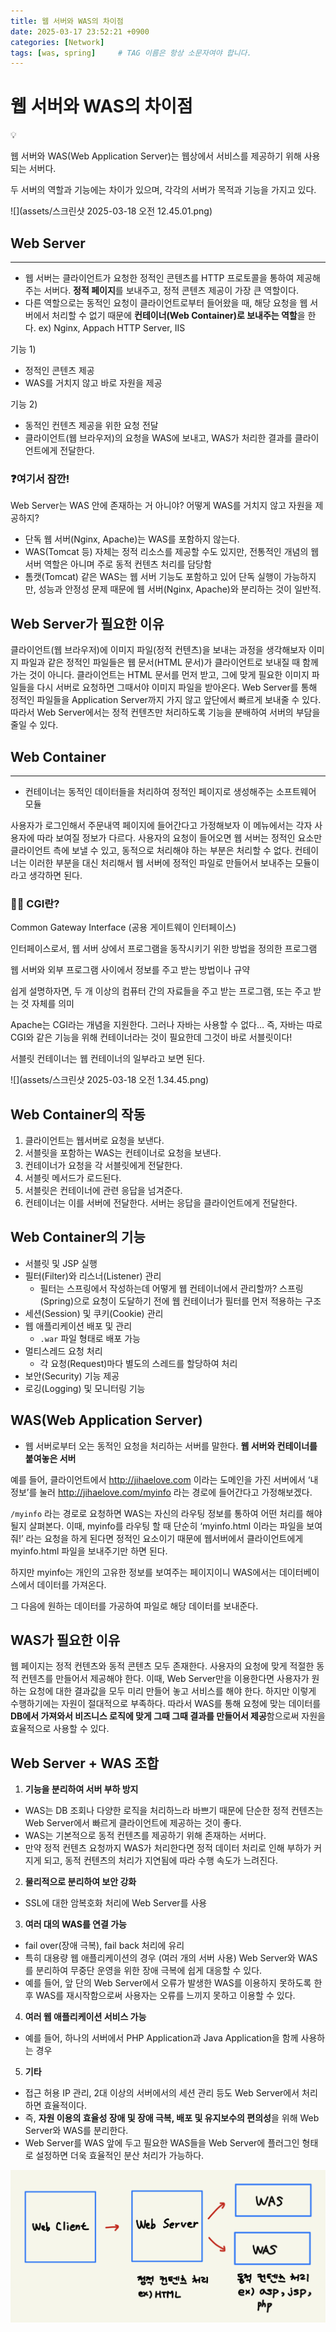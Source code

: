 ```yaml
---
title: 웹 서버와 WAS의 차이점
date: 2025-03-17 23:52:21 +0900
categories: [Network]
tags: [was, spring]     # TAG 이름은 항상 소문자여야 합니다.
---
```

# 웹 서버와 WAS의 차이점

<aside>
💡

웹 서버와 WAS(Web Application Server)는 웹상에서 서비스를 제공하기 위해 사용되는 서버다.

두 서버의 역할과 기능에는 차이가 있으며, 각각의 서버가 목적과 기능을 가지고 있다.

</aside>

![](assets/스크린샷 2025-03-18 오전 12.45.01.png)

## Web Server

---

- 웹 서버는 클라이언트가 요청한 정적인 콘텐츠를 HTTP 프로토콜을 통하여 제공해주는 서버다. **정적 페이지**를 보내주고, 정적 콘텐츠 제공이 가장 큰 역할이다.
- 다른 역할으로는 동적인 요청이 클라이언트로부터 들어왔을 때, 해당 요청을 웹 서버에서 처리할 수 없기 때문에 **컨테이너(Web Container)로 보내주는 역할**을 한다.
  ex) Nginx, Appach HTTP Server, IIS

기능 1)

- 정적인 콘텐츠 제공
- WAS를 거치지 않고 바로 자원을 제공

기능 2)

- 동적인 컨텐츠 제공을 위한 요청 전달
- 클라이언트(웹 브라우저)의 요청을 WAS에 보내고, WAS가 처리한 결과를 클라이언트에게 전달한다.

### ❓여기서 잠깐!

Web Server는 WAS 안에 존재하는 거 아니야? 어떻게 WAS를 거치지 않고 자원을 제공하지?

- 단독 웹 서버(Nginx, Apache)는 WAS를 포함하지 않는다.
- WAS(Tomcat 등) 자체는 정적 리소스를 제공할 수도 있지만, 전통적인 개념의 웹 서버 역할은 아니며 주로 동적 컨텐츠 처리를 담당함
- 톰캣(Tomcat) 같은 WAS는 웹 서버 기능도 포함하고 있어 단독 실행이 가능하지만, 성능과 안정성 문제 때문에 웹 서버(Nginx, Apache)와 분리하는 것이 일반적.

## Web Server가 필요한 이유

클라이언트(웹 브라우저)에 이미지 파일(정적 컨텐츠)을 보내는 과정을 생각해보자
이미지 파일과 같은 정적인 파일들은 웹 문서(HTML 문서)가 클라이언트로 보내질 때 함께 가는 것이 아니다.
클라이언트는 HTML 문서를 먼저 받고, 그에 맞게 필요한 이미지 파일들을 다시 서버로 요청하면 그때서야 이미지 파일을 받아온다.
Web Server를 통해 정적인 파일들을 Application Server까지 가지 않고 앞단에서 빠르게 보내줄 수 있다.
따라서 Web Server에서는 정적 컨텐츠만 처리하도록 기능을 분배하여 서버의 부담을 줄일 수 있다.

## Web Container

---

- 컨테이너는 동적인 데이터들을 처리하여 정적인 페이지로 생성해주는 소프트웨어 모듈

사용자가 로그인해서 주문내역 페이지에 들어간다고 가정해보자
이 메뉴에서는 각자 사용자에 따라 보여질 정보가 다르다. 사용자의 요청이 들어오면 웹 서버는 정적인 요소만 클라이언트 측에 보낼 수 있고, 동적으로 처리해야 하는 부분은 처리할 수 없다.
컨테이너는 이러한 부분을 대신 처리해서 웹 서버에 정적인 파일로 만들어서 보내주는 모듈이라고 생각하면 된다.

<aside>

### ☝🏻 CGI란?

Common Gateway Interface (공용 게이트웨이 인터페이스)

인터페이스로서, 웹 서버 상에서 프로그램을 동작시키기 위한 방법을 정의한 프로그램

웹 서버와 외부 프로그램 사이에서 정보를 주고 받는 방법이나 규약

쉽게 설명하자면, 두 개 이상의 컴퓨터 간의 자료들을 주고 받는 프로그램, 또는 주고 받는 것 자체를 의미

</aside>

Apache는 CGI라는 개념을 지원한다.
그러나 자바는 사용할 수 없다…
즉, 자바는 따로 CGI와 같은 기능을 위해 컨테이너라는 것이 필요한데 그것이 바로 서블릿이다!

서블릿 컨테이너는 웹 컨테이너의 일부라고 보면 된다.

![](assets/스크린샷 2025-03-18 오전 1.34.45.png)

## Web Container의 작동

1. 클라이언트는 웹서버로 요청을 보낸다.
2. 서블릿을 포함하는 WAS는 컨테이너로 요청을 보낸다.
3. 컨테이너가 요청을 각 서블릿에게 전달한다.
4. 서블릿 메서드가 로드된다.
5. 서블릿은 컨테이너에 관련 응답을 넘겨준다.
6. 컨테이너는 이를 서버에 전달한다. 서버는 응답을 클라이언트에게 전달한다.

## Web Container의 기능

- 서블릿 및 JSP 실행
- 필터(Filter)와 리스너(Listener) 관리
  - 필터는 스프링에서 작성하는데 어떻게 웹 컨테이너에서 관리할까?
    스프링(Spring)으로 요청이 도달하기 전에 웹 컨테이너가 필터를 먼저 적용하는 구조
- 세션(Session) 및 쿠키(Cookie) 관리
- 웹 애플리케이션 배포 및 관리
  - `.war` 파일 형태로 배포 가능
- 멀티스레드 요청 처리
  - 각 요청(Request)마다 별도의 스레드를 할당하여 처리
- 보안(Security) 기능 제공
- 로깅(Logging) 및 모니터링 기능

## WAS(Web Application Server)

- 웹 서버로부터 오는 동적인 요청을 처리하는 서버를 말한다. **웹 서버와 컨테이너를 붙여놓은 서버**

예를 들어, 클라이언트에서 http://jihaelove.com 이라는 도메인을 가진 서버에서 ‘내 정보’를 눌러 http://jihaelove.com/myinfo 라는 경로에 들어간다고 가정해보겠다.

`/myinfo` 라는 경로로 요청하면 WAS는 자신의 라우팅 정보를 통하여 어떤 처리를 해야될지 살펴본다.
이때, myinfo를 라우팅 할 때 단순히 ‘myinfo.html 이라는 파일을 보여줘!’ 라는 요청을 하게 된다면 정적인 요소이기 때문에 웹서버에서 클라이언트에게 myinfo.html 파일을 보내주기만 하면 된다.

하지만 myinfo는 개인의 고유한 정보를 보여주는 페이지이니 WAS에서는 데이터베이스에서 데이터를 가져온다.

그 다음에 원하는 데이터를 가공하여 파일로 해당 데이터를 보내준다.

## WAS가 필요한 이유

웹 페이지는 정적 컨텐츠와 동적 콘텐츠 모두 존재한다.
사용자의 요청에 맞게 적절한 동적 컨텐츠를 만들어서 제공해야 한다.
이때, Web Server만을 이용한다면 사용자가 원하는 요청에 대한 결과값을 모두 미리 만들어 놓고 서비스를 해야 한다. 하지만 이렇게 수행하기에는 자원이 절대적으로 부족하다.
따라서 WAS를 통해 요청에 맞는 데이터를 **DB에서 가져와서 비즈니스 로직에 맞게 그때 그때 결과를 만들어서 제공**함으로써 자원을 효율적으로 사용할 수 있다.

## Web Server + WAS 조합

1. **기능을 분리하여 서버 부하 방지**
  - WAS는 DB 조회나 다양한 로직을 처리하느라 바쁘기 때문에 단순한 정적 컨텐츠는 Web Server에서 빠르게 클라이언트에 제공하는 것이 좋다.
  - WAS는 기본적으로 동적 컨텐츠를 제공하기 위해 존재하는 서버다.
  - 만약 정적 컨텐츠 요청까지 WAS가 처리한다면 정적 데이터 처리로 인해 부하가 커지게 되고, 동적 컨텐츠의 처리가 지연됨에 따라 수행 속도가 느려진다.
2. **물리적으로 분리하여 보안 강화**
  - SSL에 대한 암복호화 처리에 Web Server를 사용
3. **여러 대의 WAS를 연결 가능**
  - fail over(장애 극복), fail back 처리에 유리
  - 특히 대용량 웹 애플리케이션의 경우 (여러 개의 서버 사용) Web Server와 WAS를 분리하여 무중단 운영을 위한 장애 극복에 쉽게 대응할 수 있다.
  - 예를 들어, 앞 단의 Web Server에서 오류가 발생한 WAS를 이용하지 못하도록 한 후 WAS를 재시작함으로써 사용자는 오류를 느끼지 못하고 이용할 수 있다.
4. **여러 웹 애플리케이션 서비스 가능**
  - 예를 들어, 하나의 서버에서 PHP Application과 Java Application을 함께 사용하는 경우
5. **기타**
  - 접근 허용 IP 관리, 2대 이상의 서버에서의 세션 관리 등도 Web Server에서 처리하면 효율적이다.
  - 즉, **자원 이용의 효율성 장애 및 장애 극복, 배포 및 유지보수의 편의성**을 위해 Web Server와 WAS를 분리한다.
  - Web Server를 WAS 앞에 두고 필요한 WAS들을 Web Server에 플러그인 형태로 설정하면 더욱 효율적인 분산 처리가 가능하다.

![](assets/WAS.jpg)

